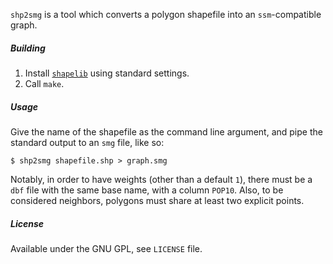 `shp2smg` is a tool which converts a polygon shapefile into an `ssm`-compatible
graph.

##### Building #####
1. Install [`shapelib`](http://shapelib.maptools.org/) using standard settings.
2. Call `make`.

##### Usage #####
Give the name of the shapefile as the command line argument, and pipe the
standard output to an `smg` file, like so:

    $ shp2smg shapefile.shp > graph.smg

Notably, in order to have weights (other than a default `1`), there must be a
`dbf` file with the same base name, with a column `POP10`. Also, to be
considered neighbors, polygons must share at least two explicit points.

##### License #####
Available under the GNU GPL, see `LICENSE` file.
